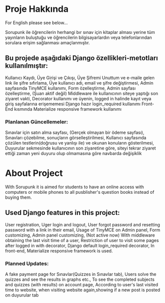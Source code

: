 # Proje Hakkında
For English please see below...

Sorupunk ile öğrencilerin herhangi bır sınav için kitaplar alması yerine tüm yayınların buluştuğu ve öğrencilerin bilgisayarlardın veya telefonlarından sorulara erişim sağlanması amaçlanmıştır. 

## Bu projede aşağıdaki Django özellikleri-metotları kullanılmıştır:

Kullanıcı Kaydı,
Üye Girişi ve Çıkışı,
Üye Şifremi Unuttum ve e-maile gelen link ile şifre sıfırlama,
Üye kullanıcı adı, email ve şifre değiştirmesi,
Admin sayfasında TinyMCE kullanımı,
Form özelleştirme,
Admin sayfası özelleştirme,
(Şuan aktif değil) Middleware ile kullanıcının siteye yaptığı son ziyaret vakti,
Decorator kullanımı ve üyenin, logged in halinde kayıt veya giriş sayfalarına erişememesi
Django hazır login_required kullanımı
Front-End kısmında Materialize responsive framework kullanımı

### Planlanan Güncellemeler:

Sınavlar için satın alma sayfası, (Gerçek olmayan bir ödeme sayfası),
Sınavları çözebilme, sonuçların görselleştirilmesi,
Kullanıcı sayfasında çözülen testlerin(doğrusu ve yanlışı ile) ve okunan konuların gösterilmesi,
Duyurular sekmesinde kullanıcının son ziyaretine göre, siteyi tekrar ziyaret ettiği zaman yeni duyuru olup olmamasına göre navbarda değişiklik



# About Project

With Sorupunk it is aimed for students to have an online access with computers or mobile phones to all pusblisher's question books instead of buying them.

## Used Django features in this project: 

User registration,
Uger login and logout,
User forgot password and resetting password with a link in their email,
Usage of TinyMCE on Admin panel,
Form customizing,
Admin panel customizing,
(Not active now) With middleware obtaining the last visit time of a user,
Restriction of user to visit some pages after logged in with decorator,
Django default login_required decorator,
In front-end, Materialize responsive framework is used.

### Planned Updates:

A fake payment page for Sınavlar(Quizzes in Sınavlar tab),
Users solve the quizzes and see the results in graphs etc.,
To see the completed subjects and quizzes (with results) on account page,
According to user's last visited time to website, when visiting website again,showing if a new post is posted on duyurular tab 




